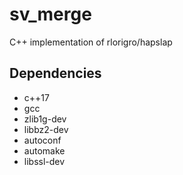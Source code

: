 # sv_merge
C++ implementation of rlorigro/hapslap


## Dependencies

- c++17
- gcc
- zlib1g-dev
- libbz2-dev
- autoconf
- automake
- libssl-dev

<!-- REMOVED BECAUSE GRAPHALIGNER API IS BAD
### GraphAligner

- protobuf-compiler
- libsparsehash-dev
- libsdsl-dev
- jemalloc (source installation required on Ubuntu 22.04)

```
cd ~/software/
git clone https://github.com/jemalloc/jemalloc.git
cd jemalloc/
./autogen.sh
make -j [n_threads]
sudo make install
```
-->
